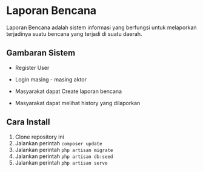 # Laporan Bencana

Laporan Bencana adalah sistem informasi yang berfungsi untuk melaporkan terjadinya suatu bencana yang terjadi di suatu daerah.

## Gambaran Sistem

- Register User
- Login masing - masing aktor
- Masyarakat dapat Create laporan bencana

- Masyarakat dapat melihat history yang dilaporkan

## Cara Install

1. Clone repository ini
2. Jalankan perintah `composer update`
3. Jalankan perintah `php artisan migrate`
4. Jalankan perintah `php artisan db:seed`
5. Jalankan perintah `php artisan serve`